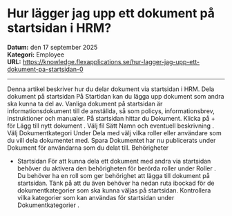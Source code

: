 # Hur lägger jag upp ett dokument på startsidan i HRM?

**Datum:** den 17 september 2025  
**Kategori:** Employee  
**URL:** https://knowledge.flexapplications.se/hur-lagger-jag-upp-ett-dokument-pa-startsidan-0

---

Denna artikel beskriver hur du delar dokument via startsidan i HRM.
Dela dokument på startsidan
På Startidan kan du lägga upp dokument som andra ska kunna ta del av. Vanliga dokument på startsidan är informationsdokument till de anställda, så som policys, informationsbrev, instruktioner och manualer.
På startsidan hittar du Dokument. Klicka på
+
för
Lägg till nytt dokument
.
Välj
fil
Sätt
Namn
och eventuell
beskrivning
.
Välj
Dokumentkategori
Under
Dela med
välj vilka roller eller användare som du vill dela dokumentet med.
Spara
Dokumentet har nu publicerats under Dokument för användarna som du delat till.
Behörigheter
- Startsidan
För att kunna dela ett dokument med andra via startsidan behöver du aktivera den behörigheten för berörda roller under
Roller
.
Du behöver ha en roll som ger behörighet att lägga till dokument på startsidan.
Tänk på att du även behöver ha nedan ruta ibockad för de dokumentkategorier som ska kunna väljas på startsidan. Kontrollera vilka kategorier som kan användas för startsidan under
Dokumentkategorier
.
